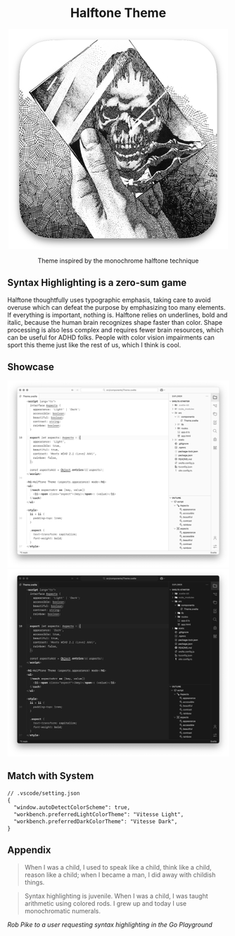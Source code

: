 <h1 align="center">Halftone Theme</h1>
<p align="middle">
  <img src="readme-icon.webp" width="500" />
</p>
<p align="center" >
    Theme inspired by the monochrome halftone technique
</p>

## Syntax Highlighting is a zero-sum game
Halftone thoughtfully uses typographic emphasis, taking care to avoid overuse which can defeat the purpose by emphasizing too many elements.
If everything is important, nothing is.
Halftone relies on underlines, bold and italic, because the human brain recognizes shape faster than color.
Shape processing is also less complex and requires fewer brain resources, which can be useful for ADHD folks.
People with color vision impairments can sport this theme just like the rest of us, which I think is cool.

## Showcase
<img width="1275" alt="Screenshot Light Mode" src="./halftone-light.png">
<img width="1275" alt="Screenshot Dark Mode" src="./halftone-dark.png">

## Match with System
```jsonc
// .vscode/setting.json
{
  "window.autoDetectColorScheme": true,
  "workbench.preferredLightColorTheme": "Vitesse Light",
  "workbench.preferredDarkColorTheme": "Vitesse Dark",
}
```

## Appendix
> When I was a child, I used to speak like a child, think like a child, reason like a child;
when I became a man, I did away with childish things.

> Syntax highlighting is juvenile.
When I was a child, I was taught arithmetic using colored rods.
I grew up and today I use monochromatic numerals.

<i>Rob Pike to a user requesting syntax highlighting in the Go Playground</i>
